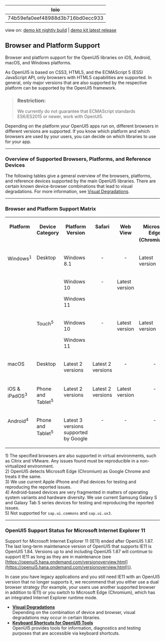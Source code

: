 <!-- loio74b59efa0eef48988d3b716bd0ecc933 -->

| loio |
| -----|
| 74b59efa0eef48988d3b716bd0ecc933 |

<div id="loio">

view on: [demo kit nightly build](https://openui5nightly.hana.ondemand.com/#/topic/74b59efa0eef48988d3b716bd0ecc933) | [demo kit latest release](https://openui5.hana.ondemand.com/#/topic/74b59efa0eef48988d3b716bd0ecc933)</div>

## Browser and Platform Support

Browser and platform support for the OpenUI5 libraries on iOS, Android, macOS, and Windows platforms.

As OpenUI5 is based on CSS3, HTML5, and the ECMAScript 5 \(ES5\) JavaScript API, only browsers with HTML5 capabilities are supported. In general, only major versions that are also supported by the respective platform can be supported by the OpenUI5 framework.

> ### Restriction:  
> We currently do not guarantee that ECMAScript standards ES6/ES2015 or newer, work with OpenUI5.

Depending on the platform your OpenUI5 apps run on, different browsers in different versions are supported. If you know which platform and which browsers are used by your users, you can decide on which libraries to use for your app.

***

### Overview of Supported Browsers, Platforms, and Reference Devices

The following tables give a general overview of the browsers, platforms, and reference devices supported by the main OpenUI5 libraries. There are certain known device-browser combinations that lead to visual degradations. For more information, see [Visual Degradations](Visual_Degradations_f08f296.md).

***

<a name="loio74b59efa0eef48988d3b716bd0ecc933__section_bgw_kns_hnb"/>

### Browser and Platform Support Matrix


<table>
<tr>
<th valign="top" align="center">

Platform



</th>
<th valign="top" align="center">

Device Category



</th>
<th valign="top" align="center">

Platform Version



</th>
<th valign="top" align="center">

Safari



</th>
<th valign="top" align="center">

Web View



</th>
<th valign="top" align="center">

Microsoft Edge \(Chromium\)<sup>2</sup>



</th>
<th valign="top" align="center">

Google Chrome



</th>
<th valign="top" align="center">

Mozilla Firefox



</th>
<th valign="top" align="center">

SAP Fiori Client



</th>
</tr>
<tr>
<td valign="top" rowspan="3">

Windows<sup>1</sup>



</td>
<td valign="top" rowspan="2">

Desktop



</td>
<td valign="top">

Windows 8.1



</td>
<td valign="top" align="center">

\-



</td>
<td valign="top" align="center">

\-



</td>
<td valign="top" rowspan="2">

Latest version



</td>
<td valign="top" rowspan="2">

Latest version



</td>
<td valign="top" rowspan="3">

Latest version and latest Extended Support Release \(ESR\)



</td>
<td valign="top" align="center">

\-



</td>
</tr>
<tr>
<td valign="top">

Windows 10

Windows 11



</td>
<td valign="top" align="center">

\-



</td>
<td valign="top">

Latest version



</td>
<td valign="top" align="center">

\-



</td>
</tr>
<tr>
<td valign="top">

Touch<sup>5</sup>



</td>
<td valign="top">

Windows 10

Windows 11



</td>
<td valign="top" align="center">

\-



</td>
<td valign="top">

Latest version



</td>
<td valign="top">

Latest version



</td>
<td valign="top">

Latest version



</td>
<td valign="top">

Latest version



</td>
</tr>
<tr>
<td valign="top">

macOS



</td>
<td valign="top">

Desktop



</td>
<td valign="top">

Latest 2 versions



</td>
<td valign="top">

Latest 2 versions



</td>
<td valign="top" align="center">

\-



</td>
<td valign="top" align="center">

\-



</td>
<td valign="top">

Latest version<sup>5</sup>



</td>
<td valign="top" align="center">

\-



</td>
<td valign="top" align="center">

\-



</td>
</tr>
<tr>
<td valign="top">

iOS & iPadOS<sup>3</sup>



</td>
<td valign="top">

Phone and Tablet<sup>5</sup>



</td>
<td valign="top">

Latest 2 versions



</td>
<td valign="top">

Latest 2 versions



</td>
<td valign="top">

Latest version



</td>
<td valign="top" align="center">

\-



</td>
<td valign="top" align="center">

\-



</td>
<td valign="top" align="center">

\-



</td>
<td valign="top">

Latest version



</td>
</tr>
<tr>
<td valign="top">

Android<sup>4</sup>



</td>
<td valign="top">

Phone and Tablet<sup>5</sup>



</td>
<td valign="top">

Latest 3 versions supported by Google



</td>
<td valign="top" align="center">

\-



</td>
<td valign="top" align="center">

\-



</td>
<td valign="top" align="center">

\-



</td>
<td valign="top">

Latest version



</td>
<td valign="top" align="center">

\-



</td>
<td valign="top">

Latest version



</td>
</tr>
</table>

1\) The specified browsers are also supported in virtual environments, such as Citrix and VMware. Any issues found must be reproducible in a non-virtualized environment.  
 2\) OpenUI5 detects Microsoft Edge \(Chromium\) as Google Chrome and treats it the same.  
 3\) We use current Apple iPhone and iPad devices for testing and reproducing the reported issues.  
 4\) Android-based devices are very fragmented in matters of operating system variants and hardware diversity. We use current Samsung Galaxy S and Galaxy Tab S series devices for testing and reproducing the reported issues.  
 5\) Not supported for `sap.ui.commons` and `sap.ui.ux3`.  
 

***

<a name="loio74b59efa0eef48988d3b716bd0ecc933__MS_IE"/>

### OpenUI5 Support Status for Microsoft Internet Explorer 11

Support for Microsoft Internet Explorer 11 \(IE11\) ended after OpenUI5 1.87. The last long-term maintenance version of OpenUI5 that supports IE11 is OpenUI5 1.84. Versions up to and including OpenUI5 1.87 will continue to support IE11 as long as they are in maintenance \(see [https://openui5.hana.ondemand.com/versionoverview.html](https://openui5.hana.ondemand.com/versionoverview.html)\).

In case you have legacy applications and you still need IE11 with an OpenUI5 version that no longer supports it, we recommend that you either use a dual browser strategy \(for example, your users use another supported browser in addition to IE11\) or you switch to Microsoft Edge \(Chromium\), which has an integrated Internet Explorer runtime mode.

-   **[Visual Degradations](Visual_Degradations_f08f296.md "Depending on the combination of device and browser, visual degradations may occur in
		certain libraries.")**  
Depending on the combination of device and browser, visual degradations may occur in certain libraries.
-   **[Keyboard Shortcuts for OpenUI5 Tools](Keyboard_Shortcuts_for_OpenUI5_Tools_154844c.md "OpenUI5 provides tools for information, diagnostics and testing purposes that
		are accessible via keyboard shortcuts.")**  
OpenUI5 provides tools for information, diagnostics and testing purposes that are accessible via keyboard shortcuts.

